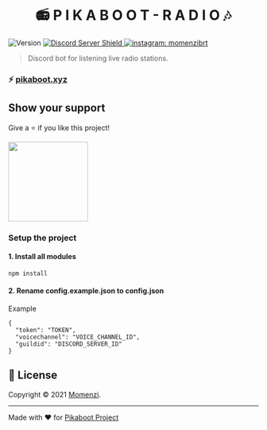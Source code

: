 <h1 align="center">📻 P I K A B O O T - R A D I O 🎶</h1>
<p>
  <img alt="Version" src="https://img.shields.io/badge/version-v1.0.0-blue.svg?cacheSeconds=2592000" />
  <a href="https://discord.gg/BCeds9gZDQ">
      <img src="https://discordapp.com/api/guilds/524184782289109002/embed.png" alt="Discord Server Shield"/>
  </a>
  <a href="https://instagram.com/momenzibrt">
    <img alt="instagram: momenzibrt" src="https://img.shields.io/badge/INSTAGRAM-momenzibrt-red" target="_blank" />
  </a>
</p>

> Discord bot for listening live radio stations.

### ⚡ [pikaboot.xyz](https://pikaboot.xyz)

## Show your support

Give a ⭐️ if you like this project!

<a href="https://www.patreon.com/Momenzi">
  <img src="https://c5.patreon.com/external/logo/become_a_patron_button@2x.png" width="160">
</a>

### Setup the project

#### 1. Install all modules

```ssh
npm install
```
#### 2. Rename config.example.json to config.json

Example
```ssh
{
  "token": "TOKEN",
  "voicechannel": "VOICE_CHANNEL_ID",
  "guildid": "DISCORD_SERVER_ID"
}
```
## 📝 License

Copyright © 2021 [Momenzi](https://github.com/Momenzi).<br />

***
Made with ❤️ for [Pikaboot Project](https://pikaboot.xyz)
